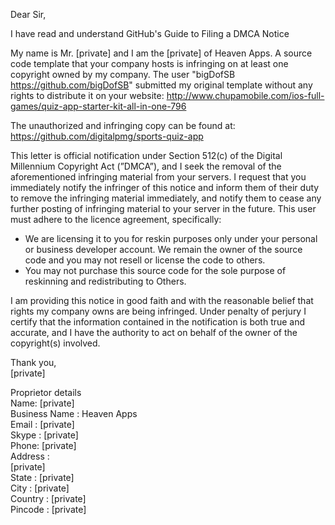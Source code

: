Dear Sir,

I have read and understand GitHub's Guide to Filing a DMCA Notice

My name is Mr. [private] and I am the [private] of Heaven Apps. A source code template that your company hosts is infringing on at least one copyright owned by my company.
The user "bigDofSB <https://github.com/bigDofSB>" submitted my original template without any rights to distribute it on your website: http://www.chupamobile.com/ios-full-games/quiz-app-starter-kit-all-in-one-796 

The unauthorized and infringing copy can be found at: https://github.com/digitalpmg/sports-quiz-app

This letter is official notification under Section 512(c) of the Digital Millennium Copyright Act (”DMCA”), and I seek the removal of the aforementioned infringing material from your servers. I request that you immediately notify the infringer of this notice and inform them of their duty to remove the infringing material immediately, and notify them to cease any further posting of infringing material to your server in the future.
This user must adhere to the licence agreement, specifically:

- We are licensing it to you for reskin purposes only under your personal or business developer account. We remain the owner of the source code and you may not resell or license the code to others.
- You may not purchase this source code for the sole purpose of reskinning and redistributing to Others.  

I am providing this notice in good faith and with the reasonable belief that rights my company owns are being infringed. Under penalty of perjury I certify that the information contained in the notification is both true and accurate, and I have the authority to act on behalf of the owner of the copyright(s) involved.

Thank you,    
[private] 
 
Proprietor details  
Name: [private]  
Business Name : Heaven Apps    
Email : [private]  
Skype : [private]  
Phone: [private]  
Address :    
[private]    
State : [private]   
City : [private]  
Country : [private]   
Pincode : [private]
